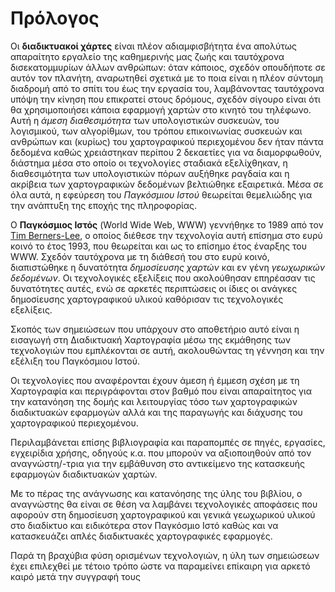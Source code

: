 # Πρόλογος

Οι **διαδικτυακοί χάρτες** είναι πλέον αδιαμφισβήτητα ένα απολύτως απαραίτητο εργαλείο της καθημερινής μας ζωής και ταυτόχρονα δισεκατομμυρίων άλλων ανθρώπων: όταν κάποιος, σχεδόν οπουδήποτε σε αυτόν τον πλανήτη, αναρωτηθεί σχετικά με το ποια είναι η πλέον σύντομη διαδρομή από το σπίτι του έως την εργασία του, λαμβάνοντας ταυτόχρονα υπόψη την κίνηση που επικρατεί στους δρόμους, σχεδόν σίγουρο είναι ότι θα χρησιμοποιήσει κάποια εφαρμογή χαρτών στο κινητό του τηλέφωνο. Αυτή η *άμεση διαθεσιμότητα* των υπολογιστικών συσκευών, του λογισμικού, των αλγορίθμων, του τρόπου επικοινωνίας συσκευών και ανθρώπων και (κυρίως) του χαρτογραφικού περιεχομένου δεν ήταν πάντα δεδομένα καθώς χρειάστηκαν περίπου 2 δεκαετίες για να διαμορφωθούν, διάστημα μέσα στο οποίο οι τεχνολογίες σταδιακά εξελίχθηκαν, η διαθεσιμότητα των υπολογιστικών πόρων αυξήθηκε ραγδαία και η ακρίβεια των χαρτογραφικών δεδομένων βελτιώθηκε εξαιρετικά. Μέσα σε όλα αυτά, η εφεύρεση του *Παγκόσμιου Ιστού* θεωρείται θεμελιώδης για την ανάπτυξη της εποχής της πληροφορίας.

Ο **Παγκόσμιος Ιστός** (World Wide Web, WWW) γεννήθηκε το 1989 από τον [Tim Berners-Lee](https://el.wikipedia.org/wiki/Τιμ_Μπέρνερς_Λι), ο οποίος διέθεσε την τεχνολογία αυτή επίσημα στο ευρύ κοινό το έτος 1993, που θεωρείται και ως το επίσημο έτος έναρξης του WWW. Σχεδόν ταυτόχρονα με τη διάθεσή του στο ευρύ κοινό, διαπιστώθηκε η δυνατότητα *δημοσίευσης χαρτών* και εν γένη *γεωχωρικών δεδομένων*. Οι τεχνολογικές εξελίξεις που ακολούθησαν επηρέασαν τις δυνατότητες αυτές, ενώ σε αρκετές περιπτώσεις οι ίδιες οι ανάγκες δημοσίευσης χαρτογραφικού υλικού καθόρισαν τις τεχνολογικές εξελίξεις.

Σκοπός των σημειώσεων που υπάρχουν στο αποθετήριο αυτό είναι η εισαγωγή στη Διαδικτυακή Χαρτογραφία μέσω της εκμάθησης των τεχνολογιών που εμπλέκονται σε αυτή, ακολουθώντας τη γέννηση και την εξέλιξη του Παγκόσμιου Ιστού. 

Οι τεχνολογίες που αναφέρονται έχουν άμεση ή έμμεση σχέση με τη Χαρτογραφία και περιγράφονται στον βαθμό που είναι απαραίτητος για την κατανόηση της δομής και λειτουργίας τόσο των χαρτογραφικών διαδικτυακών εφαρμογών αλλά και της παραγωγής και διάχυσης του χαρτογραφικού περιεχομένου. 

Περιλαμβάνεται επίσης βιβλιογραφία και παραπομπές σε πηγές, εργασίες, εγχειρίδια χρήσης, οδηγούς κ.α. που μπορούν να αξιοποιηθούν από τον αναγνώστη/-τρια για την εμβάθυνση στο αντικείμενο της κατασκευής εφαρμογών διαδικτυακών χαρτών. 

Με το πέρας της ανάγνωσης και κατανόησης της ύλης του βιβλίου, ο αναγνώστης θα είναι σε θέση να λαμβάνει τεχνολογικές αποφάσεις που αφορούν στη δημοσίευση χαρτογραφικού και γενικά γεωχωρικού υλικού στο διαδίκτυο και ειδικότερα στον Παγκόσμιο Ιστό καθώς και να κατασκευάζει απλές διαδικτυακές χαρτογραφικές εφαρμογές.  

Παρά τη βραχύβια φύση ορισμένων τεχνολογιών, η ύλη των σημειώσεων έχει επιλεχθεί με τέτοιο τρόπο ώστε να παραμείνει επίκαιρη για αρκετό καιρό μετά την συγγραφή τους 
